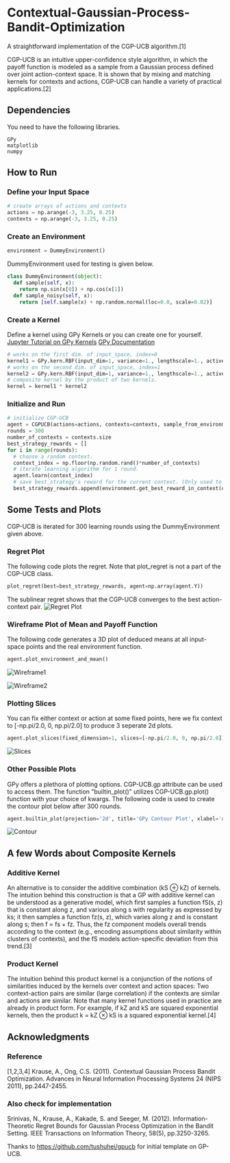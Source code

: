 # Contextual-Gaussian-Process-Bandit-Optimization

A straightforward implementation of the CGP-UCB algorithm.[1] 

CGP-UCB is an intuitive upper-confidence style algorithm, in which the payoff function is modeled as a sample from a Gaussian process defined over joint action-context space. It is shown that by mixing and matching kernels for contexts and actions, CGP-UCB can handle a variety of practical applications.[2]

## Dependencies

You need to have the following libraries.
```
GPy
matplotlib
numpy
```
## How to Run

### Define your Input Space
```python
# create arrays of actions and contexts
actions = np.arange(-3, 3.25, 0.25)
contexts = np.arange(-3, 3.25, 0.25)
```

### Create an Environment
```python
environment = DummyEnvironment()
```
DummyEnvironment used for testing is given below.
```python
class DummyEnvironment(object):
  def sample(self, x):
    return np.sin(x[0]) + np.cos(x[1])
  def sample_noisy(self, x):
    return [self.sample(x) + np.random.normal(loc=0.0, scale=0.02)]
```

### Create a Kernel
Define a kernel using GPy Kernels or you can create one for yourself.
[Jupyter Tutorial on GPy Kernels](http://nbviewer.jupyter.org/github/SheffieldML/notebook/blob/master/GPy/basic_kernels.ipynb)
[GPy Documentation](https://gpy.readthedocs.io/en/deploy/index.html)
```python
# works on the first dim. of input_space, index=0
kernel1 = GPy.kern.RBF(input_dim=1, variance=1., lengthscale=1., active_dims=[0])
# works on the second dim. of input_space, index=1
kernel2 = GPy.kern.RBF(input_dim=1, variance=1., lengthscale=1., active_dims=[1])
# composite kernel by the product of two kernels.
kernel = kernel1 * kernel2
```

### Initialize and Run
```python
# initialize CGP-UCB
agent = CGPUCB(actions=actions, contexts=contexts, sample_from_environment=environment.sample_noisy, kernel=kernel)
rounds = 300
number_of_contexts = contexts.size
best_strategy_rewards = []
for i in range(rounds):
  # choose a random context.
  context_index = np.floor(np.random.rand()*number_of_contexts)
  # iterate learning algorithm for 1 round.
  agent.learn(context_index)
  # save best_strategy's reward for the current context. (Only used to plot regret.)
  best_strategy_rewards.append(environment.get_best_reward_in_context(context_index))
```

## Some Tests and Plots
CGP-UCB is iterated for 300 learning rounds using the DummyEnvironment given above.
### Regret Plot
The following code plots the regret. Note that plot_regret is not a part of the CGP-UCB class.
```python
plot_regret(best=best_strategy_rewards, agent=np.array(agent.Y))
```
The sublinear regret shows that the CGP-UCB converges to the best action-context pair. 
![](https://github.com/ardaegeunlu/Contextual-Gaussian-Process-Bandit-Optimization/blob/master/plots/regret_300.png "Regret Plot")

### Wireframe Plot of Mean and Payoff Function
The following code generates a 3D plot of deduced means at all input-space points and the real environment function. 
```python
agent.plot_environment_and_mean()
``` 
![](https://github.com/ardaegeunlu/Contextual-Gaussian-Process-Bandit-Optimization/blob/master/plots/wireframe_300_1.png "Wireframe1")

![](https://github.com/ardaegeunlu/Contextual-Gaussian-Process-Bandit-Optimization/blob/master/plots/wireframe_300_2.png "Wireframe2")

### Plotting Slices
You can fix either context or action at some fixed points, here we fix context to [-np.pi/2.0, 0, np.pi/2.0] to produce 3 seperate 2d plots. 
```python
agent.plot_slices(fixed_dimension=1, slices=[-np.pi/2.0, 0, np.pi/2.0])
```
![](https://github.com/ardaegeunlu/Contextual-Gaussian-Process-Bandit-Optimization/blob/master/plots/slices_300.png "Slices")

### Other Possible Plots
GPy offers a plethora of plotting options. CGP-UCB.gp attribute can be used to access them. The function "builtin_plot()" utilizes CGP-UCB.gp.plot() function with your choice of kwargs. The following code is used to create the contour plot below after 300 rounds.
```python
agent.builtin_plot(projection='2d', title='GPy Contour Plot', xlabel='Actions', ylabel='Contexts')
```
![](https://github.com/ardaegeunlu/Contextual-Gaussian-Process-Bandit-Optimization/blob/master/plots/contour_300.png "Contour")

## A few Words about Composite Kernels
### Additive Kernel
An alternative is to consider the additive combination (kS ⊕ kZ) of kernels. The intuition behind this construction is that a GP with additive kernel can be understood as a generative model, which first samples a function fS(s, z) that is constant along z, and various along s with regularity as expressed by ks; it then samples a function fz(s, z), which varies along z and is constant along s; then f = fs + fz. Thus, the fz component models overall trends according to the context (e.g., encoding assumptions about similarity within clusters of contexts), and the fS models action-specific deviation from this trend.[3]
### Product Kernel
The intuition behind this product kernel is a conjunction of the notions of similarities induced by the kernels over context and action spaces: Two context-action pairs are similar (large correlation) if the contexts are similar and actions are similar. Note that many kernel functions used in practice are already in product form. For example, if kZ and kS are squared
exponential kernels, then the product k = kZ ⊗ kS is a squared exponential kernel.[4]


## Acknowledgments
### Reference
[1,2,3,4] Krause, A., Ong, C.S. (2011). Contextual Gaussian Process Bandit Optimization. Advances in Neural Information Processing Systems 24 (NIPS 2011), pp.2447-2455.
### Also check for implementation
Srinivas, N., Krause, A., Kakade, S. and Seeger, M. (2012). Information-Theoretic Regret Bounds for Gaussian Process Optimization in the Bandit Setting. IEEE Transactions on Information Theory, 58(5), pp.3250-3265.

Thanks to https://github.com/tushuhei/gpucb for initial template on GP-UCB.
